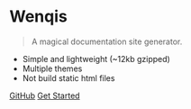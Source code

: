 
# Wenqis

> A magical documentation site generator. 

* Simple and lightweight (~12kb gzipped)
* Multiple themes
* Not build static html files

[GitHub](https://github.com/wenqit/)
[Get Started](#wenqis)


